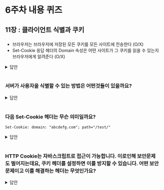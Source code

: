 # 6주차 내용 퀴즈

## 11장 : 클라이언트 식별과 쿠키

###
- 브라우저는 브라우저에 저장된 모든 쿠키를 모든 사이트에 전송한다 (O/X)
- Set-Cookie 응답 헤더의 Domain 속성은 어떤 사이트가 그 쿠키를 읽을 수 있는지 브라우저에게 알려준다 (O/X)
<details>
<summary>답안</summary>
<div markdown="1">

1. (X)
1. (O)

</div>
</details>

<br>



### 서버가 사용자을 식별할 수 있는 방법은 어떤것들이 있을까요?

<details>
<summary>답안</summary>
<div markdown="1">

1. 사용자 정보를 전달하는 HTTP 요청헤더
    - From
    - User-Agent
    - Referer
    - Authorization
    - Client-ip
    - X-Forwarded-For
    - Cookie
2. 클라이언트의 IP 추적 후 IP 주소로 식별

3. 사용자 로그인 (사용자의 토큰을 Authorization 헤더에 담아 전송)
4. URL에 식별자를 포함하는 기술 Fat URL
   - https://www.airbnb.co.kr/book/stays/43629767?numberOfAdults=2&checkin=2023-04-20&checkout=2023-04-25&numberOfGuests=2&guestCurrency=KRW&productId=43629767&isWorkTrip=false&numberOfChildren=0&numberOfInfants=0&numberOfPets=0
5. 쿠키

</div>
</details>

<br>



### 다음 Set-Cookie 헤더는 무슨 의미일까요?

```
Set-Cookie: domain: "abcdefg.com"; path="/test/"
```

<details>
<summary>답안</summary>
<div markdown="1">

### 쿠키 Path 속성, Domain 속성

특정 Path, Domain에 접근해야 쿠키를 받는다

http://abcdefg.com/test/에 접근하면 쿠키를 받게 된다.

</div>
</details>

<br>


### HTTP Cookie는 자바스크립트로 접근이 가능합니다. 이로인해 보안문제도 벌어지는데요, 쿠키 헤더를 설정하면 이를 방지할 수 있습니다. 어떤 보안문제이고 이를 해결하는 헤더는 무엇인가요?


<details>
<summary>답안</summary>
<div markdown="1">
CSS(Cross Site Scripting) 공격

document.cookie으로 쿠키에 접근가능

쿠키의 httpOnly
- 자바스크립트의 쿠키 접근을 막는다.

```
Set-Cookie: 쿠키명=쿠키값; path=/; HttpOnly
```

</div>
</details>
<br>



